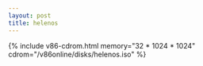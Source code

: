 ```yaml
---
layout: post
title: helenos
---
```

{% include v86-cdrom.html memory="32 * 1024 * 1024" cdrom="/v86online/disks/helenos.iso" %}